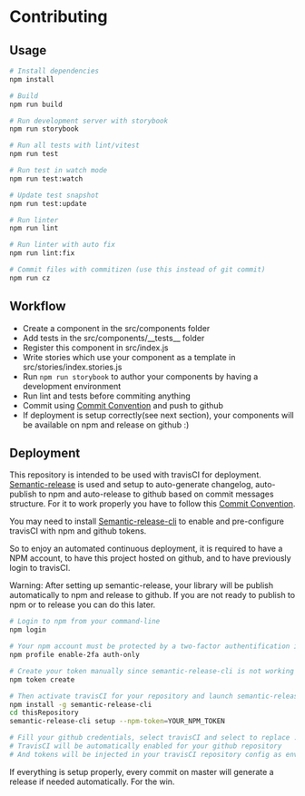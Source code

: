 # Contributing

## Usage

```bash
# Install dependencies
npm install

# Build
npm run build

# Run development server with storybook
npm run storybook

# Run all tests with lint/vitest
npm run test

# Run test in watch mode
npm run test:watch

# Update test snapshot
npm run test:update

# Run linter
npm run lint

# Run linter with auto fix
npm run lint:fix

# Commit files with commitizen (use this instead of git commit)
npm run cz
```

## Workflow

- Create a component in the src/components folder
- Add tests in the src/components/\_\_tests\_\_ folder
- Register this component in src/index.js
- Write stories which use your component as a template in src/stories/index.stories.js
- Run `npm run storybook` to author your components by having a development environment
- Run lint and tests before commiting anything
- Commit using [Commit Convention](.github/COMMIT_CONVENTION.md) and push to github
- If deployment is setup correctly(see next section), your components will be available on npm and release on github :)

## Deployment

This repository is intended to be used with travisCI for deployment. [Semantic-release](https://github.com/semantic-release/semantic-release) is used and setup to auto-generate changelog, auto-publish to npm and auto-release to github based on commit messages structure. For it to work properly you have to follow this [Commit Convention](.github/COMMIT_CONVENTION.md).

You may need to install [Semantic-release-cli](https://github.com/semantic-release/cli) to enable and pre-configure travisCI with npm and github tokens.

So to enjoy an automated continuous deployment, it is required to have a NPM account, to have this project hosted on github, and to have previously login to travisCI.

Warning: After setting up semantic-release, your library will be publish automatically to npm and release to github. If you are not ready to publish to npm or to release you can do this later.

```bash
# Login to npm from your command-line
npm login

# Your npm account must be protected by a two-factor authentification in auth-only mode
npm profile enable-2fa auth-only

# Create your token manually since semantic-release-cli is not working yet with npm in 2FA
npm token create

# Then activate travisCI for your repository and launch semantic-release-cli
npm install -g semantic-release-cli
cd thisRepository
semantic-release-cli setup --npm-token=YOUR_NPM_TOKEN

# Fill your github credentials, select travisCI and select to replace .travis.yml
# TravisCI will be automatically enabled for your github repository
# And tokens will be injected in your travisCI repository config as environment variables
```

If everything is setup properly, every commit on master will generate a release if needed automatically. For the win.
